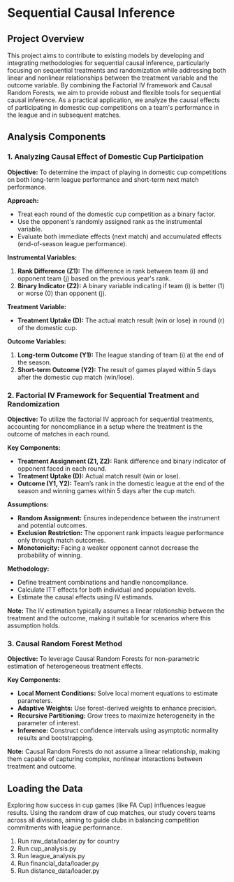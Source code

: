 # Sequential Causal Inference

## Project Overview

This project aims to contribute to existing models by developing and integrating methodologies for sequential causal inference, particularly focusing on sequential treatments and randomization while addressing both linear and nonlinear relationships between the treatment variable and the outcome variable. By combining the Factorial IV framework and Causal Random Forests, we aim to provide robust and flexible tools for sequential causal inference. As a practical application, we analyze the causal effects of participating in domestic cup competitions on a team's performance in the league and in subsequent matches.

## Analysis Components

### 1. Analyzing Causal Effect of Domestic Cup Participation

**Objective:** 
To determine the impact of playing in domestic cup competitions on both long-term league performance and short-term next match performance.

**Approach:**
- Treat each round of the domestic cup competition as a binary factor.
- Use the opponent's randomly assigned rank as the instrumental variable.
- Evaluate both immediate effects (next match) and accumulated effects (end-of-season league performance).

**Instrumental Variables:**
1. **Rank Difference (Z1):** The difference in rank between team \(i\) and opponent team \(j\) based on the previous year's rank.
2. **Binary Indicator (Z2):** A binary variable indicating if team \(i\) is better (1) or worse (0) than opponent \(j\).

**Treatment Variable:**
- **Treatment Uptake (D):** The actual match result (win or lose) in round \(r\) of the domestic cup.

**Outcome Variables:**
1. **Long-term Outcome (Y1):** The league standing of team \(i\) at the end of the season.
2. **Short-term Outcome (Y2):** The result of games played within 5 days after the domestic cup match (win/lose).

### 2. Factorial IV Framework for Sequential Treatment and Randomization

**Objective:**
To utilize the factorial IV approach for sequential treatments, accounting for noncompliance in a setup where the treatment is the outcome of matches in each round.

**Key Components:**
- **Treatment Assignment (Z1, Z2):** Rank difference and binary indicator of opponent faced in each round.
- **Treatment Uptake (D):** Actual match result (win or lose).
- **Outcome (Y1, Y2):** Team’s rank in the domestic league at the end of the season and winning games within 5 days after the cup match.

**Assumptions:**
  - **Random Assignment:** Ensures independence between the instrument and potential outcomes.
  - **Exclusion Restriction:** The opponent rank impacts league performance only through match outcomes.
  - **Monotonicity:** Facing a weaker opponent cannot decrease the probability of winning.

**Methodology:**
- Define treatment combinations and handle noncompliance.
- Calculate ITT effects for both individual and population levels.
- Estimate the causal effects using IV estimands.

**Note:** The IV estimation typically assumes a linear relationship between the treatment and the outcome, making it suitable for scenarios where this assumption holds.

### 3. Causal Random Forest Method

**Objective:**
To leverage Causal Random Forests for non-parametric estimation of heterogeneous treatment effects.

**Key Components:**
- **Local Moment Conditions:** Solve local moment equations to estimate parameters.
- **Adaptive Weights:** Use forest-derived weights to enhance precision.
- **Recursive Partitioning:** Grow trees to maximize heterogeneity in the parameter of interest.
- **Inference:** Construct confidence intervals using asymptotic normality results and bootstrapping.

**Note:** Causal Random Forests do not assume a linear relationship, making them capable of capturing complex, nonlinear interactions between treatment and outcome.

## Loading the Data
Exploring how success in cup games (like FA Cup) influences league results. Using the random draw of cup matches, our study covers teams across all divisions, aiming to guide clubs in balancing competition commitments with league performance.

1. Run raw_data/loader.py for country
2. Run cup_analysis.py
3. Run league_analysis.py
4. Run financial_data/loader.py
5. Run distance_data/loader.py

